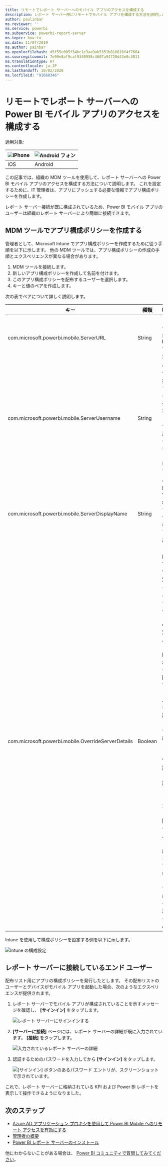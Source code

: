 ```yaml
---
title: リモートでレポート サーバーへのモバイル アプリのアクセスを構成する
description: レポート サーバー用にリモートでモバイル アプリを構成する方法を説明します。
author: paulinbar
ms.reviewer: ''
ms.service: powerbi
ms.subservice: powerbi-report-server
ms.topic: how-to
ms.date: 11/07/2019
ms.author: painbar
ms.openlocfilehash: d5f55c005f34bc1e3aa9ab5351b816616f4f7664
ms.sourcegitcommit: 7e99e8af9caf9340958c4607a94728d43e8c3811
ms.translationtype: HT
ms.contentlocale: ja-JP
ms.lasthandoff: 10/02/2020
ms.locfileid: "91668346"
---
```

# <a name="configure-power-bi-mobile-app-access-to-report-server-remotely"></a>リモートでレポート サーバーへの Power BI モバイル アプリのアクセスを構成する

適用対象:

| ![iPhone](./media/configure-powerbi-mobile-apps-remote/ios-logo-40-px.png) | ![Android フォン](./media/configure-powerbi-mobile-apps-remote/android-logo-40-px.png) |
|:--- |:--- |
| iOS |Android |

この記事では、組織の MDM ツールを使用して、レポート サーバーへの Power BI モバイル アプリのアクセスを構成する方法について説明します。 これを設定するために、IT 管理者は、アプリにプッシュする必要な情報でアプリ構成ポリシーを作成します。 

 レポート サーバー接続が既に構成されているため、Power BI モバイル アプリのユーザーは組織のレポート サーバーにより簡単に接続できます。 

## <a name="create-the-app-configuration-policy-in-mdm-tool"></a>MDM ツールでアプリ構成ポリシーを作成する 

管理者として、Microsoft Intune でアプリ構成ポリシーを作成するために従う手順を以下に示します。 他の MDM ツールでは、アプリ構成ポリシーの作成の手順とエクスペリエンスが異なる場合があります。 

1. MDM ツールを接続します。 
2. 新しいアプリ構成ポリシーを作成して名前を付けます。 
3. このアプリ構成ポリシーを配布するユーザーを選択します。 
4. キーと値のペアを作成します。 

次の表でペアについて詳しく説明します。

|キー  |種類  |Description  |
|---------|---------|---------|
| com.microsoft.powerbi.mobile.ServerURL | String | レポート サーバー URL <br> 先頭は http/https である必要があります |
| com.microsoft.powerbi.mobile.ServerUsername | String | (省略可能) <br> サーバーの接続に使用するユーザー名。 <br> 存在しない場合、アプリで、ユーザーに接続用のユーザー名の入力を求めるメッセージが表示されます。| 
| com.microsoft.powerbi.mobile.ServerDisplayName | String | (省略可能) <br> 既定値は "Report server" です <br> サーバーを表すためにアプリで使用されるフレンドリ名 | 
| com.microsoft.powerbi.mobile.OverrideServerDetails | Boolean | 既定値は True です <br>“True” に設定されている場合、モバイル デバイスに既にあるレポート サーバーのすべての定義がオーバーライドされます。 既に構成されているサーバーは、削除されます。 <br> また、オーバーライドを True に設定すると、ユーザーはその構成を削除できなくなります。 <br> "False" に設定すると、既存の設定はそのままで、プッシュされた値が追加されます。 <br> 同じサーバー URL がモバイル アプリに既に構成されている場合、アプリはその構成をそのままにします。 アプリは、同じサーバーへの再認証をユーザーに求めません。 |

Intune を使用して構成ポリシーを設定する例を以下に示します。

![Intune の構成設定](media/configure-powerbi-mobile-apps-remote/power-bi-ios-remote-configuration-settings.png)

## <a name="end-users-connecting-to-report-server"></a>レポート サーバーに接続しているエンド ユーザー

 配布リスト用にアプリの構成ポリシーを発行したとします。 その配布リストのユーザーとデバイスがモバイル アプリを起動した場合、次のようなエクスペリエンスが提供されます。 

1. レポート サーバーでモバイル アプリが構成されていることを示すメッセージを確認し、 **[サインイン]** をタップします。

    ![レポート サーバーにサインインする](media/configure-powerbi-mobile-apps-remote/power-bi-config-server-sign-in.png)

2.  **[サーバーに接続]** ページには、レポート サーバーの詳細が既に入力されています。 **[接続]** をタップします。

    ![入力されているレポート サーバーの詳細](media/configure-powerbi-mobile-apps-remote/power-bi-ios-remote-configure-connect-server.png)

3. 認証するためのパスワードを入力してから **[サインイン]** をタップします。 

    ![[サインイン] ボタンのあるパスワード エントリが、スクリーンショットで示されています。](media/configure-powerbi-mobile-apps-remote/power-bi-config-server-address.png)

これで、レポート サーバーに格納されている KPI および Power BI レポートを表示して操作できるようになりました。

## <a name="next-steps"></a>次のステップ

- [Azure AD アプリケーション プロキシを使用して Power BI Mobile へのリモート アクセスを有効にする](/azure/active-directory/manage-apps/application-proxy-integrate-with-power-bi)
- [管理者の概要](admin-handbook-overview.md)  
- [Power BI レポート サーバーのインストール](install-report-server.md)  

他にわからないことがある場合は、 [Power BI コミュニティで質問してみてください](https://community.powerbi.com/)。